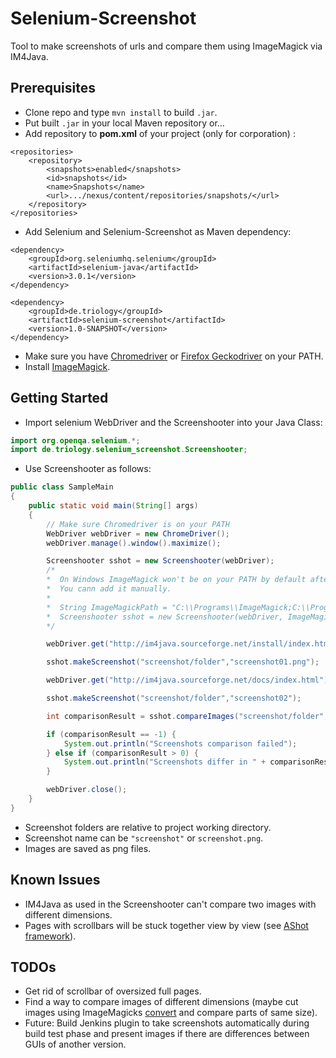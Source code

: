# Selenium-Screenshot
Tool to make screenshots of urls and compare them using ImageMagick via IM4Java.

## Prerequisites

* Clone repo and type ```mvn install``` to build ```.jar```. 
* Put built ```.jar``` in your local Maven repository or...
* Add repository to **pom.xml** of your project (only for corporation) :

```
<repositories>
    <repository>
        <snapshots>enabled</snapshots>
        <id>snapshots</id>
        <name>Snapshots</name>
        <url>.../nexus/content/repositories/snapshots/</url>
    </repository>
</repositories>
```
* Add Selenium and Selenium-Screenshot as Maven dependency:
```
<dependency>
    <groupId>org.seleniumhq.selenium</groupId>
    <artifactId>selenium-java</artifactId>
    <version>3.0.1</version>
</dependency>

<dependency>
    <groupId>de.triology</groupId>
    <artifactId>selenium-screenshot</artifactId>
    <version>1.0-SNAPSHOT</version>
</dependency>
```
* Make sure you have [Chromedriver](https://sites.google.com/a/chromium.org/chromedriver/) or [Firefox Geckodriver](https://github.com/mozilla/geckodriver/releases) on your PATH.
* Install [ImageMagick](http://www.imagemagick.org/script/index.php).

## Getting Started

* Import selenium WebDriver and the Screenshooter into your Java Class:
```java
import org.openqa.selenium.*;
import de.triology.selenium_screenshot.Screenshooter; 
```
* Use Screenshooter as follows:
```java
public class SampleMain
{
    public static void main(String[] args)
    {
        // Make sure Chromedriver is on your PATH
        WebDriver webDriver = new ChromeDriver();
        webDriver.manage().window().maximize();

        Screenshooter sshot = new Screenshooter(webDriver);
        /* 
        *  On Windows ImageMagick won't be on your PATH by default after installation.
        *  You cann add it manually.
        *
        *  String ImageMagickPath = "C:\\Programs\\ImageMagick;C:\\Programs\\exiftool";
        *  Screenshooter sshot = new Screenshooter(webDriver, ImageMagickPath);
        */

        webDriver.get("http://im4java.sourceforge.net/install/index.html");

        sshot.makeScreenshot("screenshot/folder","screenshot01.png");

        webDriver.get("http://im4java.sourceforge.net/docs/index.html");

        sshot.makeScreenshot("screenshot/folder","screenshot02");

        int comparisonResult = sshot.compareImages("screenshot/folder","screenshot01","screenshot02.png");

        if (comparisonResult == -1) {
            System.out.println("Screenshots comparison failed");
        } else if (comparisonResult > 0) {
            System.out.println("Screenshots differ in " + comparisonResult + " pixels");
        }

        webDriver.close();
    }
}
```

* Screenshot folders are relative to project working directory.
* Screenshot name can be ```"screenshot"``` or ```screenshot.png```.
* Images are saved as png files.

## Known Issues

* IM4Java as used in the Screenshooter can't compare two images with different dimensions.
* Pages with scrollbars will be stuck together view by view (see [AShot framework](https://mvnrepository.com/artifact/ru.yandex.qatools.ashot/ashot/1.5.2)).

## TODOs

* Get rid of scrollbar of oversized full pages.
* Find a way to compare images of different dimensions (maybe cut images using ImageMagicks [convert](http://www.imagemagick.org/script/convert.php) and compare parts of same size).
* Future: Build Jenkins plugin to take screenshots automatically during build test phase and present images if there are differences between GUIs of another version. 
